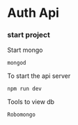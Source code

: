 # Auth Api

### start project

Start mongo
```
mongod
```
To start the api server
```
npm run dev
```

Tools to view db
```
Robomongo
```

